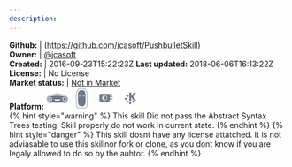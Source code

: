 ```yaml
---
description: 
---
```



**Github:** | (https://github.com/jcasoft/PushbulletSkill)  
**Owner:** | [@jcasoft](https://github.com/jcasoft)  
**Created:** | 2016-09-23T15:22:23Z  **Last updated:** 2018-06-06T16:13:22Z  
**License:** | No License  
**Market status:** | [Not in Market](https://market.mycroft.ai/skill/)  
**Platform:**   ![](.gitbook/assets/mark-1-icon.png)  ![](.gitbook/assets/mark-2-icon.png)  ![](.gitbook/assets/picroft-icon.png)  ![](.gitbook/assets/kde.png)   
{% hint style="warning" %}
This skill Did not pass the Abstract Syntax Trees testing. Skill properly do not work in current state.
{% endhint %}
{% hint style="danger" %}
This skill dosnt have any license attatched. It is not adviasable to use this skillnor fork or clone, as you dont know if you are legaly allowed to do so by the auhtor.
{% endhint %}
